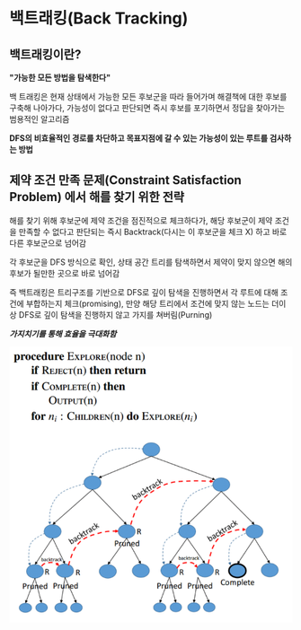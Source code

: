 # 백트래킹(Back Tracking)

## 백트래킹이란?

**"가능한 모든 방법을 탐색한다"**

백 트래킹은 현재 상태에서 가능한 모든 후보군을 따라 들어가며 해결책에 대한 후보를 구축해 나아가다, 가능성이 없다고 판단되면 즉시 후보를 포기하면서 정답을 찾아가는 범용적인 알고리즘

**DFS의 비효율적인 경로를 차단하고 목표지점에 갈 수 있는 가능성이 있는 루트를 검사하는 방법**

## 제약 조건 만족 문제(Constraint Satisfaction Problem) 에서 해를 찾기 위한 전략

해를 찾기 위해 후보군에 제약 조건을 점진적으로 체크하다가, 해당 후보군이 제약 조건을 만족할 수 없다고 판단되는 즉시 Backtrack(다시는 이 후보군을 체크 X) 하고 바로 다른 후보군으로 넘어감

각 후보군을 DFS 방식으로 확인, 상태 공간 트리를 탐색하면서 제약이 맞지 않으면 해의 후보가 될만한 곳으로 바로 넘어감

즉 백트래킹은 트리구조를 기반으로 DFS로 깊이 탐색을 진행하면서 각 루트에 대해 조건에 부합하는지 체크(promising), 만양 해당 트리에서 조건에 맞지 않는 노드는 더이상 DFS로 깊이 탐색을 진행하지 않고 가지를 쳐버림(Purning)

***가지치기를 통해 효율을 극대화함***

![](./img/back.png)
